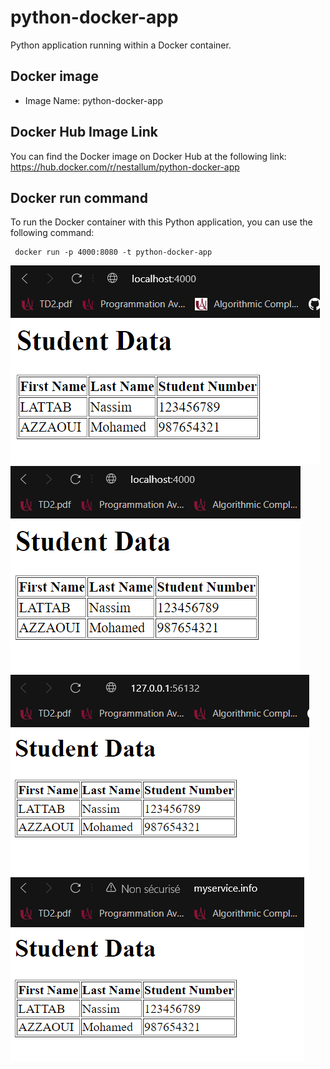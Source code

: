 # python-docker-app
Python application running within a Docker container.

## Docker image
-  Image Name: python-docker-app

## Docker Hub Image Link
You can find the Docker image on Docker Hub at the following link:
https://hub.docker.com/r/nestallum/python-docker-app

## Docker run command
To run the Docker container with this Python application, you can use the following command:
     
     docker run -p 4000:8080 -t python-docker-app
     
![exécution du code via la commande docker run](execution_code.png)
[![exécution du code via la commande docker run](screenshots/docker_image.png)](https://github.com/Nestallum/docker-python-app/blob/main/screenshots/docker_image.png)
[![exécution du code via la commande minikube service myservice --url](screenshots/service.png)](https://github.com/Nestallum/docker-python-app/blob/main/screenshots/docker_image.png)
[![exécution du code via ingress](screenshots/ingress.png)](https://github.com/Nestallum/docker-python-app/blob/main/screenshots/docker_image.png)



